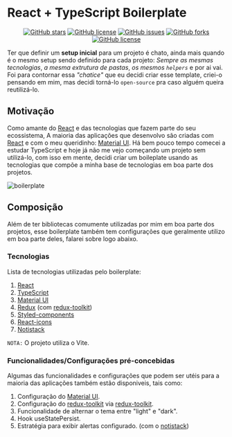 # React + TypeScript Boilerplate

<p align="center">
<a href="https://github.com/Francisco-Fetapi/react-typescript-mui-boilerplate/stargazers"><img alt="GitHub stars" src="https://img.shields.io/github/stars/Francisco-Fetapi/react-typescript-mui-boilerplate?style=plastic"></a>
<a href="https://github.com/Francisco-Fetapi/react-typescript-mui-boilerplate"><img alt="GitHub license" src="https://img.shields.io/badge/Exercise-For%20trainning-orange"></a>
<a href="https://github.com/Francisco-Fetapi/react-typescript-mui-boilerplate/issues"><img alt="GitHub issues" src="https://img.shields.io/github/issues/Francisco-Fetapi/react-typescript-mui-boilerplate?style=plastic"></a>
<a href="https://github.com/Francisco-Fetapi/react-typescript-mui-boilerplate/network"><img alt="GitHub forks" src="https://img.shields.io/github/forks/Francisco-Fetapi/react-typescript-mui-boilerplate?style=plastic"></a>
<a href="https://github.com/Francisco-Fetapi/react-typescript-mui-boilerplate"><img alt="GitHub license" src="https://img.shields.io/github/license/Francisco-Fetapi/react-typescript-mui-boilerplate?style=plastic"></a>
</p>

Ter que definir um **setup inicial** para um projeto é chato, ainda mais quando é o mesmo setup sendo definido para cada projeto: _Sempre as mesmas tecnologias_, _a mesma extrutura de pastas_, _os mesmos `helpers`_ e por ai vai. Foi para contornar essa _"chatice"_ que eu decidi criar esse template, criei-o pensando em mim, mas decidi torná-lo `open-source` pra caso alguém queira reutilizá-lo.

## Motivação

Como amante do [React](https://reactjs.org/) e das tecnologias que fazem parte do seu ecossistema, A maioria das aplicações que desenvolvo são criadas com [React](https://reactjs.org/) e com o meu queridinho: [Material UI](https://mui.com). Há bem pouco tempo comecei a estudar TypeScript e hoje já não me vejo começando um projeto sem utilizá-lo, com isso em mente, decidi criar um boileplate usando as tecnologias que compõe a minha base de tecnologias em boa parte dos projetos.

![boilerplate](https://user-images.githubusercontent.com/74926014/185883270-02fa36f7-3b74-4157-a360-5e4ea049dd97.PNG)

## Composição

Além de ter bibliotecas comumente utilizadas por mim em boa parte dos projetos, esse boilerplate também tem configurações que geralmente utilizo em boa parte deles, falarei sobre logo abaixo.

### Tecnologias
Lista de tecnologias utilizadas pelo boilerplate:

1. [React](https://reactjs.org/)
2. [TypeScript](https://www.typescriptlang.org/)
3. [Material UI](https://mui.com)
4. [Redux](https://redux.js.org/) (com [redux-toolkit](https://redux-toolkit.js.org/))
5. [Styled-components](https://www.styled-components.com/)
6. [React-icons](https://react-icons.github.io/react-icons/)
7. [Notistack](https://notistack.com/getting-started)

`NOTA:` O projeto utiliza o Vite.

### Funcionalidades/Configurações pré-concebidas
Algumas das funcionalidades e configurações que podem ser utéis para a maioria das aplicações também estão disponiveis, tais como:

1. Configuração do [Material UI](https://mui.com).
2. Configuração do [redux-toolkit](https://redux-toolkit.js.org/) via [redux-toolkit](https://redux-toolkit.js.org/).
3. Funcionalidade de alternar o tema entre "light" e "dark".
4. Hook useStatePersist.
5. Estratégia para exibir alertas configurado. (com o [notistack](https://notistack.com/getting-started))

